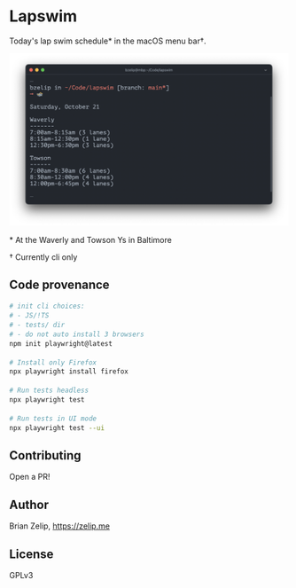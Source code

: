 # Lapswim

Today's lap swim schedule\* in the macOS menu bar†.

![screenshot of lapswim cli](./cli-screenshot.png)

\* At the Waverly and Towson Ys in Baltimore

† Currently cli only

## Code provenance

```sh
# init cli choices:
# - JS/!TS
# - tests/ dir
# - do not auto install 3 browsers
npm init playwright@latest

# Install only Firefox
npx playwright install firefox

# Run tests headless
npx playwright test

# Run tests in UI mode
npx playwright test --ui
```

## Contributing

Open a PR!

## Author

Brian Zelip, https://zelip.me

## License

GPLv3
